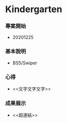 # Kindergarten

### 專案開始

- 20201225

### 基本說明

- BS5/Swiper

### 心得

- <<文字文字文字>>

### 成果展示

- <<超連結>>
